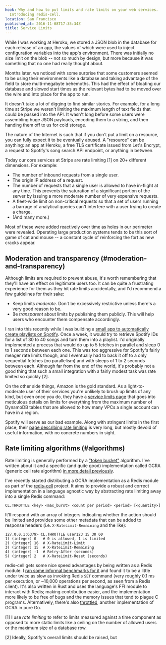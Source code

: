 ```yaml
---
hook: Why and how to put limits and rate limits on your web services.
  Introducing redis-cell.
location: San Francisco
published_at: 2016-11-08T17:35:34Z
title: Service Limits
---
```


While I was working at Heroku, we stored a JSON blob in the database for each
release of an app, the values of which were used to inject configuration
variables into the app's environment. There was initially no size limit on the
blob -- not so much by design, but more because it was something that no one
had really thought about.

Months later, we noticed with some surprise that some customers seemed to be
using their environments like a database and taking advantage of the field to
store multi-megabyte behemoths. This had the effect of bloating our database
and slowed start times as the relevant bytes had to be moved over the wire and
into place for the app to run.

It doesn't take a lot of digging to find similar stories. For example, for a
long time at Stripe we weren't limiting the maximum length of text fields that
could be passed into the API. It wasn't long before some users were assembling
huge JSON payloads, encoding them to a string, and then handing them off to us
for cold storage.

The nature of the Internet is such that if you don't put a limit on a resource,
you can fully expect it to be eventually abused. A "resource" can be anything:
an app at Heroku, a free TLS certificate issued from Let's Encrypt, a request
to Spotify's song search API endpoint, or anything in between.

Today our core services at Stripe are rate limiting [1] on 20+ different
dimensions. For example:

* The number of inbound requests from a single user.
* The origin IP address of a request.
* The number of requests that a single user is allowed to have in-flight at any
  time. This prevents the saturation of a significant portion of the server by
  issuing a more moderate number of very expensive requests.
* A fleet-wide limit on non-critical requests so that a set of users running a
  barrage of analytical queries can't interfere with a user trying to create a
  charge.
* (And many more.)

Most of these were added reactively over time as holes in our perimeter were
revealed. Operating large production systems tends to be this sort of game of
cat and mouse -- a constant cycle of reinforcing the fort as new cracks appear.

## Moderation and transparency (#moderation-and-transparency)

Although limits are required to prevent abuse, it's worth remembering that
they'll have an effect on legitimate users too. It can be quite a frustrating
experience for them as they hit rate limits accidentally, and I'd recommend a
few guidelines for their sake:

* Keep limits _moderate_. Don't be excessively restrictive unless there's a
  very good reason to be.
* Be _transparent_ about limits by publishing them publicly. This will help
  users who encounter them compensate accordingly.

I ran into this recently while I was building a [small app to automatically
create playlists on Spotify][death-guild]. Once a week, it would try to retrieve
Spotify IDs for a list of 30 to 40 songs and turn them into a playlist. I'd
originally implemented a process that would do up to 5 fetches in parallel and
sleep 0 to 1 seconds between each one. This was too aggressive for Spotify's
fairly meager rate limits though, and I eventually had to back it off to a only
sequential fetches (no parallelism) and with sleeps of 1 to 2 seconds between
each. Although far from the end of the world, it's probably not a good thing
that such a small integration with a fairly modest task was rate limited so
quickly [2].

On the other side things, Amazon is the gold standard. As a light-to-moderate
user of their services you're unlikely to brush up limits of any kind, but even
once you do, they have a [service limits page][aws-service-limits] that goes
into meticulous details on limits for everything from the maximum number of
DynamoDB tables that are allowed to how many VPCs a single account can have in
a region.

Spotify will serve as our bad example. Along with stringent limits in the first
place, their [page describing rate limiting][spotify-limits] is very long, but
mostly devoid of useful information, with no concrete numbers in sight.

## Rate limiting algorithms (#algorithms)

Rate limiting is generally performed by a ["token bucket"][token-bucket]
algorithm. I've written about it and a specific (and quite good)
implementation called GCRA (generic cell rate algorithm) [in more detail
previously](/rate-limiting).

I've recently started distributing a GCRA implementation as a Redis module as
part of the [redis-cell][redis-cell] project. It aims to provide a robust and
correct implementation in a language agnostic way by abstracting rate limiting
away into a single Redis command:

```
CL.THROTTLE <key> <max_burst> <count per period> <period> [<quantity>]
```

It'll respond with an array of integers indicating whether the action should be
limited and provides some other metadata that can be added to response headers
(i.e. `X-RateLimit-Remaining` and the like):

```
127.0.0.1:6379> CL.THROTTLE user123 15 30 60
1) (integer) 0   # 0 is allowed, 1 is limited
2) (integer) 16  # X-RateLimit-Limit
3) (integer) 15  # X-RateLimit-Remaining
4) (integer) -1  # Retry-After (seconds)
5) (integer) 2   # X-RateLimit-Reset (seconds)
```

redis-cell gets some nice speed advantages by being written as a Redis module.
I [ran some informal benchmarks for it][benchmarks] and found it to be a little
under twice as slow as invoking Redis `SET` command (very roughly 0.1 ms per
execution, or ~10,000 operations per second, as seen from a Redis client). It's
also written in Rust and uses the language's FFI module to interact with Redis;
making contribution easier, and the implementation more likely to be free of
bugs and the memory issues that tend to plague C programs. Alternatively,
there's also [throttled], another implementation of GCRA in pure Go.

[1] I use _rate limiting_ to refer to limits measured against a time component
as opposed to more static limits like a ceiling on the number of allowed users
or the maximum size of a database row.

[2] Ideally, Spotify's overall limits should be raised, but 

[benchmarks]: https://gist.github.com/brandur/90698498bd543598d00df46e32be3268
[aws-service-limits]: http://docs.aws.amazon.com/general/latest/gr/aws_service_limits.html
[death-guild]: https://github.com/brandur/deathguild
[redis-cell]: https://github.com/brandur/redis-cell
[spotify-limits]: https://developer.spotify.com/web-api/user-guide/
[throttled]: https://github.com/throttled/throttled
[token-bucket]: https://en.wikipedia.org/wiki/Token_bucket
